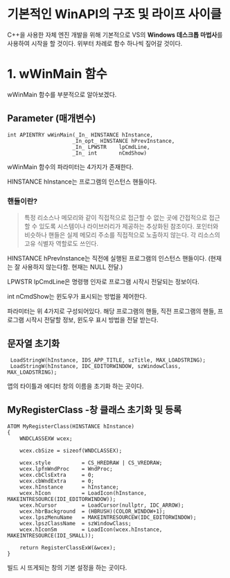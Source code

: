 기본적인 WinAPI의 구조 및 라이프 사이클
======================================

 C++을 사용한 자체 엔진 개발을 위해 기본적으로 VS의 **Windows 데스크톱 마법사**를 사용하여 시작을 할 것이다.
 위부터 차례로 함수 하나씩 짚어갈 것이다. 

# 1. wWinMain 함수
wWinMain 함수를 부분적으로 알아보겠다.
 ## Parameter (매개변수)
```
int APIENTRY wWinMain(_In_ HINSTANCE hInstance,
                     _In_opt_ HINSTANCE hPrevInstance,
                     _In_ LPWSTR    lpCmdLine,
                     _In_ int       nCmdShow)
```
wWinMain 함수의 파라미터는 4가지가 존재한다.

HINSTANCE hInstance는 프로그램의 인스턴스 핸들이다. 
  ### 핸들이란?
>   특정 리소스나 메모리와 같이 직접적으로 접근할 수 없는 곳에 간접적으로 접근할 수 있도록 시스템이나 라이브러리가 제공하는 추상화된 참조이다. 포인터와 비슷하나 핸들은 실제 메모리 주소를 직접적으로 노출하지 않는다. 각 리소스의 고유 식별자 역할로도 쓰인다.
   
HINSTANCE hPrevInstance는 직전에 실행된 프로그램의 인스턴스 핸들이다. (현재는 잘 사용하지 않는다함. 현재는 NULL 전달.)
 
LPWSTR lpCmdLine은 명령행 인자로 프로그램 시작시 전달되는 정보이다. 

int nCmdShow는 윈도우가 표시되는 방법을 제어한다.

파라미터는 위 4가지로 구성되어있다. 해당 프로그램의 핸들, 직전 프로그램의 핸들, 프로그램 시작시 전달할 정보, 윈도우 표시 방법을 전달 받는다.

## 문자열 초기화
```
 LoadStringW(hInstance, IDS_APP_TITLE, szTitle, MAX_LOADSTRING);
 LoadStringW(hInstance, IDC_EDITORWINDOW, szWindowClass, MAX_LOADSTRING);
```
앱의 타이틀과 에디터 창의 이름을 초기화 하는 곳이다. 

## MyRegisterClass -창 클래스 초기화 및 등록
```
ATOM MyRegisterClass(HINSTANCE hInstance)
{
    WNDCLASSEXW wcex;

    wcex.cbSize = sizeof(WNDCLASSEX);

    wcex.style          = CS_HREDRAW | CS_VREDRAW;
    wcex.lpfnWndProc    = WndProc;
    wcex.cbClsExtra     = 0;
    wcex.cbWndExtra     = 0;
    wcex.hInstance      = hInstance;
    wcex.hIcon          = LoadIcon(hInstance, MAKEINTRESOURCE(IDI_EDITORWINDOW));
    wcex.hCursor        = LoadCursor(nullptr, IDC_ARROW);
    wcex.hbrBackground  = (HBRUSH)(COLOR_WINDOW+1);
    wcex.lpszMenuName   = MAKEINTRESOURCEW(IDC_EDITORWINDOW);
    wcex.lpszClassName  = szWindowClass;
    wcex.hIconSm        = LoadIcon(wcex.hInstance, MAKEINTRESOURCE(IDI_SMALL));

    return RegisterClassExW(&wcex);
}
```
 빌드 시 뜨게되는 창의 기본 설정을 하는 곳이다.
